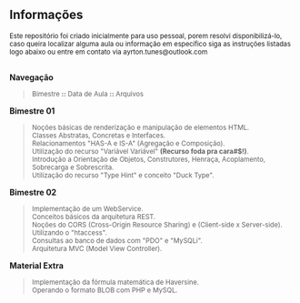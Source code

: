 ## **Informações**
<sub>
Este repositório foi criado inicialmente para uso pessoal, porem resolvi disponibilizá-lo, caso queira localizar alguma aula ou informação em específico siga as instruções listadas logo abaixo ou entre em contato via ayrton.tunes@outlook.com
</sub>

##

 **Navegação**
> <sub> Bimestre **::** Data de Aula **::** Arquivos  </sub>

**Bimestre 01** 
> <sub> Noções básicas de renderização e manipulação de elementos HTML.</sub>  
> <sub> Classes Abstratas, Concretas e Interfaces.</sub>  
> <sub> Relacionamentos "HAS-A e IS-A" (Agregação e Composição).</sub>  
> <sub> Utilização do recurso "Variável Variável" <strong>(Recurso foda pra cara#$!)</strong>.</sub>  
> <sub> Introdução a Orientação de Objetos, Construtores, Henraça, Acoplamento, Sobrecarga e Sobrescrita.</sub>  
> <sub> Utilização do recurso "Type Hint" e conceito "Duck Type".</sub>  

**Bimestre 02**
> <sub> Implementação de um WebService.</sub>  
> <sub> Conceitos básicos da arquitetura REST.</sub>  
> <sub> Noções do CORS (Cross-Origin Resource Sharing) e (Client-side x Server-side).</sub>  
> <sub> Utilizando o "htaccess".</sub>  
> <sub> Consultas ao banco de dados com "PDO" e "MySQLi".</sub>  
> <sub> Arquitetura MVC (Model View Controller).</sub>  

**Material Extra**
> <sub>  Implementação da fórmula matemática de Haversine.</sub>  
> <sub>  Operando o formato BLOB com PHP e MySQL.</sub>  

